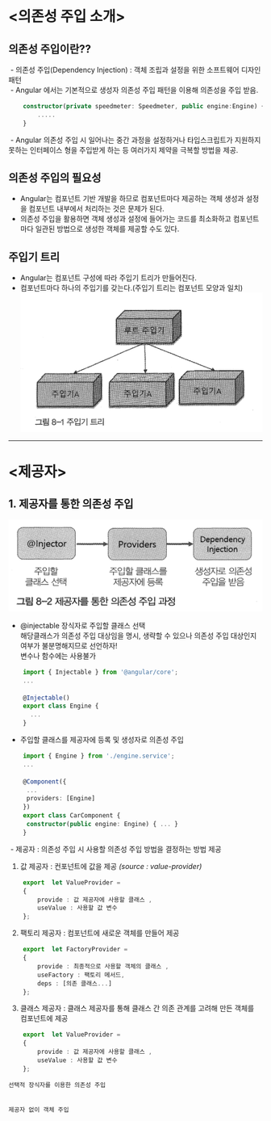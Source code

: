 # <의존성 주입 소개>
## 의존성 주입이란??
  - 의존성 주입(Dependency Injection) : 객체 조립과 설정을 위한 소프트웨어 디자인 패턴<br>
  - Angular 에서는 기본적으로 생성자 의존성 주입 패턴을 이용해 의존성을 주입 받음.<br>
```typescript
	constructor(private speedmeter: Speedmeter, public engine:Engine) {
		.....
	}
```
  - Angular 의존성 주입 시 일어나는 중간 과정을 설정하거나 타입스크립트가 지원하지 못하는 인터페이스 형을 주입받게 하는 등 여러가지 제약을 극복할 방법을 제공.

## 의존성 주입의 필요성
  - Angular는 컴포넌트 기반 개발을 하므로 컴포넌트마다 제공하는 객체 생성과 설정을 컴포넌트 내부에서 처리하는 것은 문제가 된다.<br>
  - 의존성 주입을 활용하면 객체 생성과 설정에 들어가는 코드를 최소화하고 컴포넌트마다 일관된 방법으로 생성한 객체를 제공할 수도 있다.

## 주입기 트리
  - Angular는 컴포넌트 구성에 따라 주입기 트리가 만들어진다.<br>
  - 컴포넌트마다 하나의 주입기를 갖는다.(주입기 트리는 컴포넌트 모양과 일치)<br>
![injector_tree](https://github.com/marche798/tejesama/blob/master/injector_tree.png?raw=true)

--- 

# <제공자>
## 1. 제공자를 통한 의존성 주입
![provider_injection_process](https://github.com/marche798/tejesama/blob/master/provider_injection_process.png?raw=true)
  - @injectable 장식자로 주입할 클래스 선택<br>
	해당클래스가 의존성 주입 대상임을 명시, 생략할 수 있으나 의존성 주입 대상인지 여부가 불분명해지므로 선언하자!<br>
	변수나 함수에는 사용불가
```typescript
	import { Injectable } from '@angular/core';
	...

	@Injectable()
	export class Engine {
	  ...
	}
```

  - 주입할 클래스를 제공자에 등록 및 생성자로 의존성 주입
```typescript
	import { Engine } from './engine.service';
	...

	@Component({
	 ...
	 providers: [Engine]	
	})
	export class CarComponent {
	 constructor(public engine: Engine) { ... }
	}
```

  - 제공자 : 의존성 주입 시 사용할 의존성 주입 방법을 결정하는 방법 제공
  
   1) 값 제공자 : 컨포넌트에 값을 제공 _(source : value-provider)_<br>
```typescript
	export  let ValueProvider = 
	{
		provide : 값 제공자에 사용할 클래스 ,
		useValue : 사용할 값 변수
	};
```

   2) 팩토리 제공자 : 컴포넌트에 새로운 객체를 만들어 제공<br>
```typescript
	export  let FactoryProvider = 
	{
		provide : 최종적으로 사용할 객체의 클래스 ,
		useFactory : 팩토리 메서드,
		deps : [의존 클래스...]
	};
```

   3) 클래스 제공자 : 클래스 제공자를 통해 클래스 간 의존 관계를 고려해 만든 객체를 컴포넌트에 제공<br>
```typescript
	export  let ValueProvider = 
	{
		provide : 값 제공자에 사용할 클래스 ,
		useValue : 사용할 값 변수
	};
```

	선택적 장식자를 이용한 의존성 주입


	제공자 없이 객체 주입
